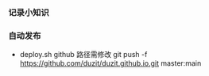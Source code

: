 ### 记录小知识

### 自动发布
* deploy.sh github 路径需修改 git push -f https://github.com/duzit/duzit.github.io.git master:main